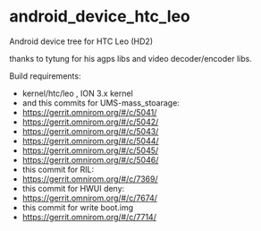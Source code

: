 android_device_htc_leo
========================

Android device tree for HTC Leo (HD2)

thanks to tytung for his agps libs and video decoder/encoder libs.

Build requirements:
* kernel/htc/leo  , ION 3.x kernel
*  and this commits for UMS-mass_stoarage:  
*  https://gerrit.omnirom.org/#/c/5041/
*  https://gerrit.omnirom.org/#/c/5042/
*  https://gerrit.omnirom.org/#/c/5043/
*  https://gerrit.omnirom.org/#/c/5044/
*  https://gerrit.omnirom.org/#/c/5045/
*  https://gerrit.omnirom.org/#/c/5046/
*  this commit for RIL:
*  https://gerrit.omnirom.org/#/c/7369/
*  this commit for HWUI deny:
*  https://gerrit.omnirom.org/#/c/7674/
*  this commit for write boot.img
*  https://gerrit.omnirom.org/#/c/7714/
